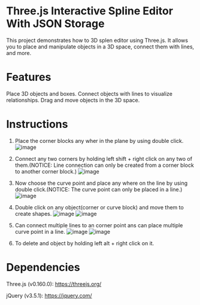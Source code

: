 # Three.js Interactive Spline Editor With JSON Storage

This project demonstrates how to 3D splen editor using Three.js. It allows you to place and manipulate objects in a 3D space, connect them with lines, and more.

# Features

Place 3D objects and boxes.
Connect objects with lines to visualize relationships.
Drag and move objects in the 3D space.

# Instructions

1. Place the corner blocks any wher in the plane by using double click.
   ![image](https://github.com/Jerald-Golden/THREEJS-SPLINE-EDITOR-WITH-JSON-STORAGE/assets/124641613/c3c0baab-76c5-4dd9-a0ec-b836233cd9e7)

2. Connect any two corners by holding left shift + right click on any two of them.(NOTICE:  Line connection can only be created from a corner block to another corner block.)
   ![image](https://github.com/Jerald-Golden/THREEJS-SPLINE-EDITOR-WITH-JSON-STORAGE/assets/124641613/6b65a857-f639-4dcd-aafb-35b619d99f3b)

3. Now choose the curve point and place any where on the line by using double click.(NOTICE:  The curve point can only be placed in a line.)
   ![image](https://github.com/Jerald-Golden/THREEJS-SPLINE-EDITOR-WITH-JSON-STORAGE/assets/124641613/479284b8-ea37-4ea9-ac67-4f0e331d10f1)

4. Double click on any object(corner or curve block) and move them to create shapes.
   ![image](https://github.com/Jerald-Golden/THREEJS-SPLINE-EDITOR-WITH-JSON-STORAGE/assets/124641613/207d914e-b5a6-4b8d-8199-60f10731d9b0)
   ![image](https://github.com/Jerald-Golden/THREEJS-SPLINE-EDITOR-WITH-JSON-STORAGE/assets/124641613/cb2fa89e-f945-4128-a782-c725adc38867)

5. Can connect multiple lines to an corner point ans can place multiple curve point in a line.
   ![image](https://github.com/Jerald-Golden/THREEJS-SPLINE-EDITOR-WITH-JSON-STORAGE/assets/124641613/9d82a11b-8ca0-4f14-b99b-e0edf70ac385)
   ![image](https://github.com/Jerald-Golden/THREEJS-SPLINE-EDITOR-WITH-JSON-STORAGE/assets/124641613/cf266b39-7804-45c4-afb6-ef5b60b2b19c)

6. To delete and object by holding left alt + right click on it.

# Dependencies

Three.js (v0.160.0): https://threejs.org/

jQuery (v3.5.1): https://jquery.com/
